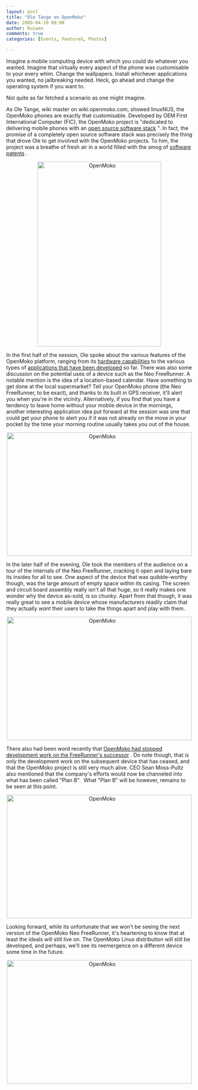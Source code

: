 ```yaml
---
layout: post
title: "Ole Tange on OpenMoko"
date: 2009-04-10 09:00
author: Ruiwen
comments: true
categories: [Events, Featured, Photos]

---
```

Imagine a mobile computing device with which you could do whatever you wanted. Imagine that virtually every aspect of the phone was customisable to your every whim. Change the wallpapers. Install whichever applications you wanted, no jailbreaking  needed. Heck, go ahead and change the operating system if you want to.

Not quite as far fetched a scenario as one might imagine.

As Ole Tange, wiki master on wiki.openmoko.com, showed linuxNUS, the OpenMoko phones are exactly that customisable. Developed by OEM First International Computer (FIC), the OpenMoko project is &quot;dedicated to delivering mobile phones with an <a title="Source Code" href="http://wiki.openmoko.org/wiki/Source_Code" title="Source Code">open source software stack</a> &quot;. In fact, the promise of a completely open source software stack was precisely the thing that drove Ole to get involved with the OpenMoko projects. To him, the project was a breathe of fresh air in a world filled with the smog of <a href="http://webshop.ffii.org/">software patents</a> .
<p style="text-align: center;"><a title="OpenMoko by ruiwen, on Flickr" href="http://www.flickr.com/photos/ruiwen/3426834804/" title="OpenMoko by ruiwen, on Flickr"><img class="aligncenter" src="http://farm4.static.flickr.com/3632/3426834804_4bf94cdfe9.jpg" alt="OpenMoko" width="334" height="500" /> </a></p>

In the first half of the session, Ole spoke about the various features of the OpenMoko platform, ranging from its <a href="http://wiki.openmoko.org/wiki/Neo_FreeRunner_Hardware">hardware capabilities</a> to the various types of <a href="http://wiki.openmoko.org/wiki/Applications">applications that have been developed</a> so far. There was also some discussion on the potential uses of a device such as the Neo FreeRunner. A notable mention is the idea of a location-based calendar. Have something to get done at the local supermarket? Tell your OpenMoko phone (the Neo FreeRunner, to be exact), and thanks to its built in GPS receiver, it'll alert you when you're in the vicinity. Alternatively, if you find that you have a tendency to leave home without your mobile device in the mornings, another interesting application idea put forward at the session was one that could get your phone to alert you if it was not already on the move in your pocket by the time your morning routine usually takes you out of the house.
<p style="text-align: center;"><a title="OpenMoko by ruiwen, on Flickr" href="http://www.flickr.com/photos/ruiwen/3426040251/" title="OpenMoko by ruiwen, on Flickr"><img class="aligncenter" src="http://farm4.static.flickr.com/3616/3426040251_882a517a53.jpg" alt="OpenMoko" width="500" height="334" /> </a></p>

In the later half of the evening, Ole took the members of the audience on a tour of the internals of the Neo FreeRunner, cracking it open and laying bare its insides for all to see. One aspect of the device that was quibble-worthy though, was the large amount of empty space within its casing. The screen and circuit board assembly really isn't all that huge, so it really makes one wonder why the device as-sold, is so chunky. Apart from that though, it was really great to see a mobile device whose manufacturers readily claim that they actually <em>want</em> their users to take the things apart and play with them.
<p style="text-align: center;"><a title="OpenMoko by ruiwen, on Flickr" href="http://www.flickr.com/photos/ruiwen/3426055863/" title="OpenMoko by ruiwen, on Flickr"><img class="aligncenter" src="http://farm4.static.flickr.com/3576/3426055863_e4a138d9d9.jpg" alt="OpenMoko" width="500" height="334" /> </a></p>

There also had been word recently that <a href="http://www.engadgetmobile.com/2009/04/06/openmoko-freerunner-canceled-staff-slashed/">OpenMoko had stopped development work on the FreeRunner's successor</a> . Do note though, that is only the development work on the subsequent device that has ceased, and that the OpenMoko project is still very much alive. CEO Sean Moss-Pultz also mentioned that the company's efforts would now be channeled into what has been called &quot;Plan B&quot;.  What &quot;Plan B&quot; will be however, remains to be seen at this point.
<p style="text-align: center;"><a title="OpenMoko by ruiwen, on Flickr" href="http://www.flickr.com/photos/ruiwen/3426059169/" title="OpenMoko by ruiwen, on Flickr"><img class="aligncenter" src="http://farm4.static.flickr.com/3415/3426059169_ec4c83d080.jpg" alt="OpenMoko" width="500" height="334" /> </a></p>

Looking forward, while its unfortunate that we won't be seeing the next version of the OpenMoko Neo FreeRunner, it's heartening to know that at least the ideals will still live on. The OpenMoko Linux distribution will still be developed, and perhaps, we'll see its reemergence on a different device some time in the future.
<p style="text-align: center;"><a title="OpenMoko by ruiwen, on Flickr" href="http://www.flickr.com/photos/ruiwen/3426874726/" title="OpenMoko by ruiwen, on Flickr"><img class="aligncenter" src="http://farm4.static.flickr.com/3588/3426874726_7228c78d9a.jpg" alt="OpenMoko" width="500" height="334" /> </a></p>
